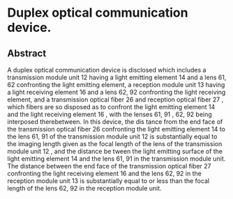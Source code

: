# Duplex optical communication device.

## Abstract
A duplex optical communication device is disclosed which includes a transmission module unit 12 having a light emitting element 14 and a lens 61, 62 confronting the light emitting element, a reception module unit 13 having a light receiving element 16 and a lens 62, 92 confronting the light receiving element, and a transmission optical fiber 26 and reception optical fiber 27 , which fibers are so disposed as to confront the light emitting element 14 and the light receiving element 16 , with the lenses 61, 91 , 62, 92 being interposed therebetween. In this device, the dis tance from the end face of the transmission optical fiber 26 confronting the light emitting element 14 to the lens 61, 91 of the transmission module unit 12 is substantially equal to the imaging length given as the focal length of the lens of the transmission module unit 12 , and the distance be tween the light emitting surface of the light emitting element 14 and the lens 61, 91 in the transmission module unit. The distance between the end face of the transmission optical fiber 27 confronting the light receiving element 16 and the lens 62, 92 in the reception module unit 13 is substantially equal to or less than the focal length of the lens 62, 92 in the reception module unit.